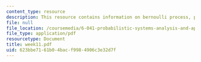 ```yaml
---
content_type: resource
description: This resource contains information on bernoulli process, poisson process.
file: null
file_location: /coursemedia/6-041-probabilistic-systems-analysis-and-applied-probability-spring-2006/623bbe7161b04bacf9984906c3e32d7f_week11.pdf
file_type: application/pdf
resourcetype: Document
title: week11.pdf
uid: 623bbe71-61b0-4bac-f998-4906c3e32d7f
---
```

